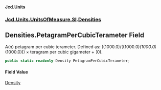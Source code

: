 #### [Jcd.Units](index.md 'index')
### [Jcd.Units.UnitsOfMeasure.SI](Jcd.Units.UnitsOfMeasure.SI.md 'Jcd.Units.UnitsOfMeasure.SI').[Densities](Densities.md 'Jcd.Units.UnitsOfMeasure.SI.Densities')

## Densities.PetagramPerCubicTerameter Field

A(n) petagram per cubic terameter. Defined as: ((1000.0)/((1000.0)*(1000.0)*(1000.0))) × teragram per cubic gigameter + (0).

```csharp
public static readonly Density PetagramPerCubicTerameter;
```

#### Field Value
[Density](Density.md 'Jcd.Units.UnitTypes.Density')